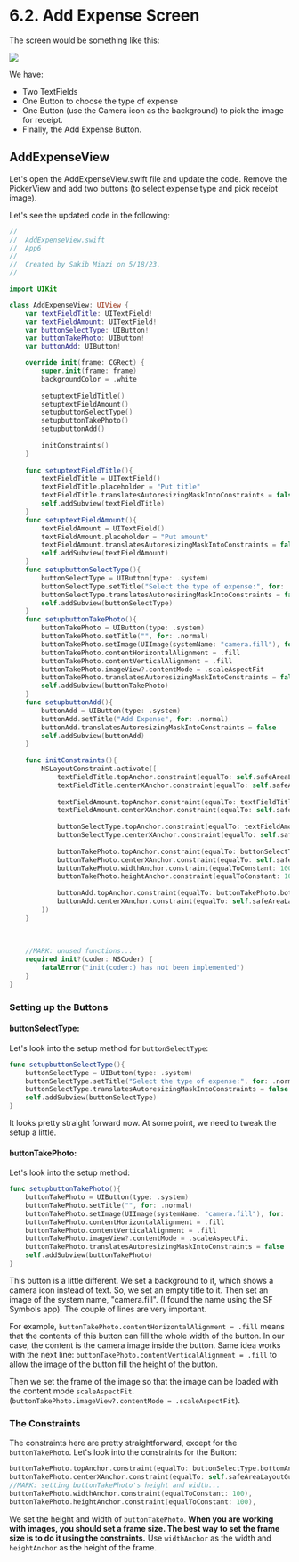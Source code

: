 # 6.2. Add Expense Screen

The screen would be something like this:

![](<../.gitbook/assets/Screenshot 2023-05-19 at 12.47.14 AM.png>)

We have:

* Two TextFields
* One Button to choose the type of expense
* One Button (use the Camera icon as the background) to pick the image for receipt.
* FInally, the Add Expense Button.

## AddExpenseView

Let's open the AddExpenseView.swift file and update the code. Remove the PickerView and add two buttons (to select expense type and pick receipt image).

Let's see the updated code in the following:

```swift
//
//  AddExpenseView.swift
//  App6
//
//  Created by Sakib Miazi on 5/18/23.
//

import UIKit

class AddExpenseView: UIView {
    var textFieldTitle: UITextField!
    var textFieldAmount: UITextField!
    var buttonSelectType: UIButton!
    var buttonTakePhoto: UIButton!
    var buttonAdd: UIButton!

    override init(frame: CGRect) {
        super.init(frame: frame)
        backgroundColor = .white
        
        setuptextFieldTitle()
        setuptextFieldAmount()
        setupbuttonSelectType()
        setupbuttonTakePhoto()
        setupbuttonAdd()
        
        initConstraints()
    }
    
    func setuptextFieldTitle(){
        textFieldTitle = UITextField()
        textFieldTitle.placeholder = "Put title"
        textFieldTitle.translatesAutoresizingMaskIntoConstraints = false
        self.addSubview(textFieldTitle)
    }
    func setuptextFieldAmount(){
        textFieldAmount = UITextField()
        textFieldAmount.placeholder = "Put amount"
        textFieldAmount.translatesAutoresizingMaskIntoConstraints = false
        self.addSubview(textFieldAmount)
    }
    func setupbuttonSelectType(){
        buttonSelectType = UIButton(type: .system)
        buttonSelectType.setTitle("Select the type of expense:", for: .normal)
        buttonSelectType.translatesAutoresizingMaskIntoConstraints = false
        self.addSubview(buttonSelectType)
    }
    func setupbuttonTakePhoto(){
        buttonTakePhoto = UIButton(type: .system)
        buttonTakePhoto.setTitle("", for: .normal)
        buttonTakePhoto.setImage(UIImage(systemName: "camera.fill"), for: .normal)
        buttonTakePhoto.contentHorizontalAlignment = .fill
        buttonTakePhoto.contentVerticalAlignment = .fill
        buttonTakePhoto.imageView?.contentMode = .scaleAspectFit
        buttonTakePhoto.translatesAutoresizingMaskIntoConstraints = false
        self.addSubview(buttonTakePhoto)
    }
    func setupbuttonAdd(){
        buttonAdd = UIButton(type: .system)
        buttonAdd.setTitle("Add Expense", for: .normal)
        buttonAdd.translatesAutoresizingMaskIntoConstraints = false
        self.addSubview(buttonAdd)
    }
    
    func initConstraints(){
        NSLayoutConstraint.activate([
            textFieldTitle.topAnchor.constraint(equalTo: self.safeAreaLayoutGuide.topAnchor, constant: 32),
            textFieldTitle.centerXAnchor.constraint(equalTo: self.safeAreaLayoutGuide.centerXAnchor),
            
            textFieldAmount.topAnchor.constraint(equalTo: textFieldTitle.bottomAnchor, constant: 16),
            textFieldAmount.centerXAnchor.constraint(equalTo: self.safeAreaLayoutGuide.centerXAnchor),
            
            buttonSelectType.topAnchor.constraint(equalTo: textFieldAmount.bottomAnchor, constant: 16),
            buttonSelectType.centerXAnchor.constraint(equalTo: self.safeAreaLayoutGuide.centerXAnchor),
            
            buttonTakePhoto.topAnchor.constraint(equalTo: buttonSelectType.bottomAnchor, constant: 16),
            buttonTakePhoto.centerXAnchor.constraint(equalTo: self.safeAreaLayoutGuide.centerXAnchor),
            buttonTakePhoto.widthAnchor.constraint(equalToConstant: 100),
            buttonTakePhoto.heightAnchor.constraint(equalToConstant: 100),
            
            buttonAdd.topAnchor.constraint(equalTo: buttonTakePhoto.bottomAnchor, constant: 16),
            buttonAdd.centerXAnchor.constraint(equalTo: self.safeAreaLayoutGuide.centerXAnchor),
        ])
    }
    
   
    
    //MARK: unused functions...
    required init?(coder: NSCoder) {
        fatalError("init(coder:) has not been implemented")
    }
}

```

### Setting up the Buttons

#### buttonSelectType:

Let's look into the setup method for `buttonSelectType`:

```swift
func setupbuttonSelectType(){
    buttonSelectType = UIButton(type: .system)
    buttonSelectType.setTitle("Select the type of expense:", for: .normal)
    buttonSelectType.translatesAutoresizingMaskIntoConstraints = false
    self.addSubview(buttonSelectType)
}
```

It looks pretty straight forward now. At some point, we need to tweak the setup a little.

#### buttonTakePhoto:

Let's look into the setup method:

```swift
func setupbuttonTakePhoto(){
    buttonTakePhoto = UIButton(type: .system)
    buttonTakePhoto.setTitle("", for: .normal)
    buttonTakePhoto.setImage(UIImage(systemName: "camera.fill"), for: .normal)
    buttonTakePhoto.contentHorizontalAlignment = .fill
    buttonTakePhoto.contentVerticalAlignment = .fill
    buttonTakePhoto.imageView?.contentMode = .scaleAspectFit
    buttonTakePhoto.translatesAutoresizingMaskIntoConstraints = false
    self.addSubview(buttonTakePhoto)
}
```

This button is a little different. We set a background to it, which shows a camera icon instead of text. So, we set an empty title to it. Then set an image of the system name, "camera.fill". (I found the name using the SF Symbols app). The couple of lines are very important.

For example, `buttonTakePhoto.contentHorizontalAlignment = .fill` means that the contents of this button can fill the whole width of the button. In our case, the content is the camera image inside the button. Same idea works with the next line: `buttonTakePhoto.contentVerticalAlignment = .fill` to allow the image of the button fill the height of the button.

Then we set the frame of the image so that the image can be loaded with the content mode `scaleAspectFit`. (`buttonTakePhoto.imageView?.contentMode = .scaleAspectFit`).

### The Constraints

The constraints here are pretty straightforward, except for the `buttonTakePhoto`. Let's look into the constraints for the Button:

```swift
buttonTakePhoto.topAnchor.constraint(equalTo: buttonSelectType.bottomAnchor, constant: 16),
buttonTakePhoto.centerXAnchor.constraint(equalTo: self.safeAreaLayoutGuide.centerXAnchor),
//MARK: setting buttonTakePhoto's height and width...
buttonTakePhoto.widthAnchor.constraint(equalToConstant: 100),
buttonTakePhoto.heightAnchor.constraint(equalToConstant: 100),
```

We set the height and width of `buttonTakePhoto`. **When you are working with images, you should set a frame size. The best way to set the frame size is to do it using the constraints.** Use `widthAnchor` as the width and `heightAnchor` as the height of the frame.
